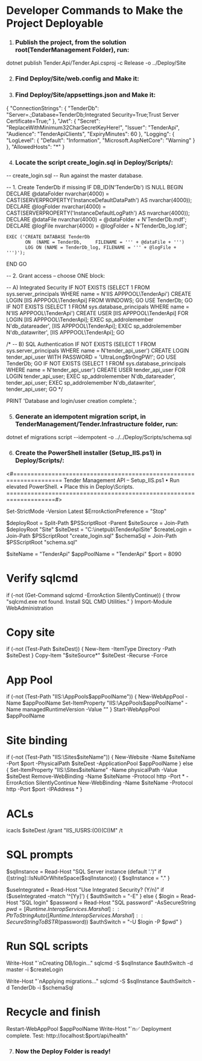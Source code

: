 # Developer Commands to Make the Project Deployable

1) ### Publish the project, from the solution root(TenderManagement Folder), run:

dotnet publish Tender.Api/Tender.Api.csproj -c Release -o ../Deploy/Site

2) ### Find Deploy/Site/web.config and Make it:

<?xml version="1.0" encoding="utf-8"?>
<configuration>
  <location path="." inheritInChildApplications="false">
    <system.webServer>
      <handlers>
        <add name="aspNetCore"
             path="*"
             verb="*"
             modules="AspNetCoreModuleV2"
             resourceType="Unspecified" />
      </handlers>
      <aspNetCore processPath="dotnet"
                  arguments=".\Tender.Api.dll"
                  hostingModel="inprocess"
                  stdoutLogEnabled="false"
                  stdoutLogFile=".\logs\stdout">
        <environmentVariables>
          <environmentVariable name="ConnectionStrings__TenderDb"
                               value="Server=.;Database=TenderDb;Integrated Security=True;Trust Server Certificate=True;" />
          <environmentVariable name="Jwt__Secret"
                               value="ReplaceWithMinimum32CharSecretKeyHere!" />
          <environmentVariable name="Jwt__Issuer"
                               value="TenderApi" />
          <environmentVariable name="Jwt__Audience"
                               value="TenderApiClients" />
          <environmentVariable name="Jwt__ExpiryMinutes"
                               value="60" />
        </environmentVariables>
      </aspNetCore>
    </system.webServer>
  </location>
</configuration>

3) ### Find Deploy/Site/appsettings.json and Make it:

{
  "ConnectionStrings": {
    "TenderDb": "Server=.;Database=TenderDb;Integrated Security=True;Trust Server Certificate=True;"
  },
  "Jwt": {
    "Secret": "ReplaceWithMinimum32CharSecretKeyHere!",
    "Issuer": "TenderApi",
    "Audience": "TenderApiClients",
    "ExpiryMinutes": 60
  },
  "Logging": {
    "LogLevel": {
      "Default": "Information",
      "Microsoft.AspNetCore": "Warning"
    }
  },
  "AllowedHosts": "*"
}

4) ### Locate the script create_login.sql in Deploy/Scripts/:

-- create_login.sql
-- Run against the master database.

-- 1. Create TenderDb if missing
IF DB_ID(N'TenderDb') IS NULL
BEGIN
    DECLARE @dataFolder nvarchar(4000) = CAST(SERVERPROPERTY('InstanceDefaultDataPath') AS nvarchar(4000));
    DECLARE @logFolder  nvarchar(4000) = CAST(SERVERPROPERTY('InstanceDefaultLogPath')  AS nvarchar(4000));
    DECLARE @dataFile nvarchar(4000) = @dataFolder + N'TenderDb.mdf';
    DECLARE @logFile  nvarchar(4000) = @logFolder  + N'TenderDb_log.ldf';

    EXEC ('CREATE DATABASE TenderDb
           ON  (NAME = TenderDb,     FILENAME = ''' + @dataFile + ''')
           LOG ON (NAME = TenderDb_log, FILENAME = ''' + @logFile + ''')');
END
GO

-- 2. Grant access – choose ONE block:

-- A) Integrated Security
IF NOT EXISTS (SELECT 1 FROM sys.server_principals WHERE name = N'IIS APPPOOL\TenderApi')
    CREATE LOGIN [IIS APPPOOL\TenderApi] FROM WINDOWS;
GO
USE TenderDb;
GO
IF NOT EXISTS (SELECT 1 FROM sys.database_principals WHERE name = N'IIS APPPOOL\TenderApi')
    CREATE USER [IIS APPPOOL\TenderApi] FOR LOGIN [IIS APPPOOL\TenderApi];
EXEC sp_addrolemember N'db_datareader', [IIS APPPOOL\TenderApi];
EXEC sp_addrolemember N'db_datawriter', [IIS APPPOOL\TenderApi];
GO

/*
-- B) SQL Authentication
IF NOT EXISTS (SELECT 1 FROM sys.server_principals WHERE name = N'tender_api_user')
    CREATE LOGIN tender_api_user WITH PASSWORD = 'UltraLong$tr0ngPW!';
GO
USE TenderDb;
GO
IF NOT EXISTS (SELECT 1 FROM sys.database_principals WHERE name = N'tender_api_user')
    CREATE USER tender_api_user FOR LOGIN tender_api_user;
EXEC sp_addrolemember N'db_datareader', tender_api_user;
EXEC sp_addrolemember N'db_datawriter', tender_api_user;
GO
*/

PRINT 'Database and login/user creation complete.';

5) ### Generate an idempotent migration script, in TenderManagement/Tender.Infrastructure folder, run:

dotnet ef migrations script --idempotent -o ../../Deploy/Scripts/schema.sql

6) ### Create the PowerShell installer (Setup_IIS.ps1) in Deploy/Scripts/:

<#====================================================================
  Tender Management API – Setup_IIS.ps1
  • Run elevated PowerShell.
  • Place this in Deploy\Scripts.
====================================================================#>

Set-StrictMode -Version Latest
$ErrorActionPreference = "Stop"

$deployRoot  = Split-Path $PSScriptRoot -Parent
$siteSource  = Join-Path $deployRoot "Site"
$siteDest    = "C:\inetpub\TenderApiSite"
$createLogin = Join-Path $PSScriptRoot "create_login.sql"
$schemaSql   = Join-Path $PSScriptRoot "schema.sql"

$siteName    = "TenderApi"
$appPoolName = "TenderApi"
$port        = 8090

# Verify sqlcmd
if (-not (Get-Command sqlcmd -ErrorAction SilentlyContinue)) {
    throw "sqlcmd.exe not found. Install SQL CMD Utilities."
}
Import-Module WebAdministration

# Copy site
if (-not (Test-Path $siteDest)) { New-Item -ItemType Directory -Path $siteDest }
Copy-Item "$siteSource\*" $siteDest -Recurse -Force

# App Pool
if (-not (Test-Path "IIS:\AppPools\$appPoolName")) {
    New-WebAppPool -Name $appPoolName
    Set-ItemProperty "IIS:\AppPools\$appPoolName" -Name managedRuntimeVersion -Value ""
}
Start-WebAppPool $appPoolName

# Site binding
if (-not (Test-Path "IIS:\Sites\$siteName")) {
    New-Website -Name $siteName -Port $port -PhysicalPath $siteDest -ApplicationPool $appPoolName
} else {
    Set-ItemProperty "IIS:\Sites\$siteName" -Name physicalPath -Value $siteDest
    Remove-WebBinding -Name $siteName -Protocol http -Port * -ErrorAction SilentlyContinue
    New-WebBinding -Name $siteName -Protocol http -Port $port -IPAddress *
}

# ACLs
icacls $siteDest /grant "IIS_IUSRS:(OI)(CI)M" /t

# SQL prompts
$sqlInstance = Read-Host "SQL Server instance (default '.')"
if ([string]::IsNullOrWhiteSpace($sqlInstance)) { $sqlInstance = "." }

$useIntegrated = Read-Host "Use Integrated Security? (Y/n)"
if ($useIntegrated -match '^[Yy]') {
    $authSwitch = "-E"
} else {
    $login    = Read-Host "SQL login"
    $password = Read-Host "SQL password" -AsSecureString
    $pwd      = [Runtime.InteropServices.Marshal]::PtrToStringAuto(
                  [Runtime.InteropServices.Marshal]::SecureStringToBSTR($password))
    $authSwitch = "-U $login -P $pwd"
}

# Run SQL scripts
Write-Host "`nCreating DB/login…"
sqlcmd -S $sqlInstance $authSwitch -d master -i $createLogin

Write-Host "`nApplying migrations…"
sqlcmd -S $sqlInstance $authSwitch -d TenderDb -i $schemaSql

# Recycle and finish
Restart-WebAppPool $appPoolName
Write-Host "`n✅ Deployment complete. Test: http://localhost:$port/api/health"

7) ### Now the Deploy Folder is ready!
